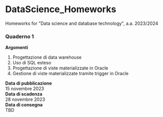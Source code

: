 # DataScience_Homeworks
Homeworks for "Data science and database technology", a.a. 2023/2024

### Quaderno 1
**Argomenti**  
1. Progettazione di data warehouse  
2. Uso di SQL esteso  
3. Progettazione di viste materializzate in Oracle  
4. Gestione di viste materializzate tramite trigger in Oracle  
  
**Data di pubblicazione**  
15 novembre 2023  
**Data di scadenza**  
28 novembre 2023  
**Data di consegna**  
TBD  
